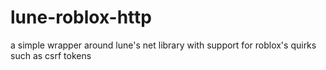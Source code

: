 # lune-roblox-http
a simple wrapper around lune's net library with support for roblox's quirks such as csrf tokens
